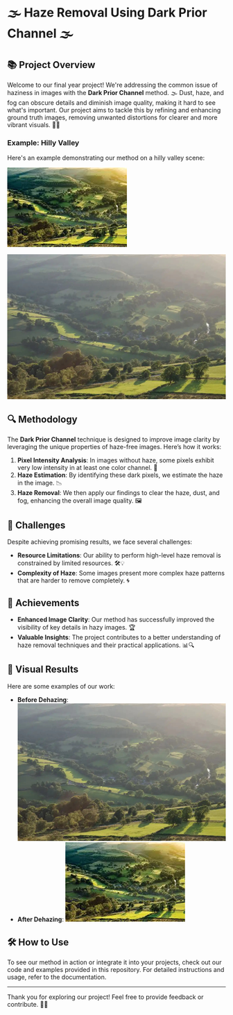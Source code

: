 # 🌫️ **Haze Removal Using Dark Prior Channel** 🌫️

## 📚 Project Overview

Welcome to our final year project! We're addressing the common issue of haziness in images with the **Dark Prior Channel** method. 🌫️ Dust, haze, and fog can obscure details and diminish image quality, making it hard to see what's important. Our project aims to tackle this by refining and enhancing ground truth images, removing unwanted distortions for clearer and more vibrant visuals. 🚀✨

### Example: Hilly Valley

Here's an example demonstrating our method on a hilly valley scene:


![Hazy Image](https://github.com/eshaagarwa/Image-dehazing/blob/main/hazy.jpeg) <!-- Hazy image example -->

![Clear Image](https://github.com/eshaagarwa/Image-dehazing/blob/main/Real_image.jpeg) <!-- Clear image example -->

## 🔍 Methodology

The **Dark Prior Channel** technique is designed to improve image clarity by leveraging the unique properties of haze-free images. Here’s how it works:

1. **Pixel Intensity Analysis**: In images without haze, some pixels exhibit very low intensity in at least one color channel. 🌈
2. **Haze Estimation**: By identifying these dark pixels, we estimate the haze in the image. 📉
3. **Haze Removal**: We then apply our findings to clear the haze, dust, and fog, enhancing the overall image quality. 🖼️



## 🚧 Challenges

Despite achieving promising results, we face several challenges:

- **Resource Limitations**: Our ability to perform high-level haze removal is constrained by limited resources. 🛠️💡
- **Complexity of Haze**: Some images present more complex haze patterns that are harder to remove completely. 🌀

## 🌟 Achievements

- **Enhanced Image Clarity**: Our method has successfully improved the visibility of key details in hazy images. 🏆
- **Valuable Insights**: The project contributes to a better understanding of haze removal techniques and their practical applications. 📊🔍

## 📸 Visual Results

Here are some examples of our work:

- **Before Dehazing**: ![Before Dehazing](https://github.com/eshaagarwa/Image-dehazing/blob/main/Real_image.jpeg) <!-- Hazy image example -->
- **After Dehazing**: ![After Dehazing](https://github.com/eshaagarwa/Image-dehazing/blob/main/hazy.jpeg) <!-- Clear image example -->

## 🛠️ How to Use

To see our method in action or integrate it into your projects, check out our code and examples provided in this repository. For detailed instructions and usage, refer to the documentation.

---

Thank you for exploring our project! Feel free to provide feedback or contribute. 🙌💬

